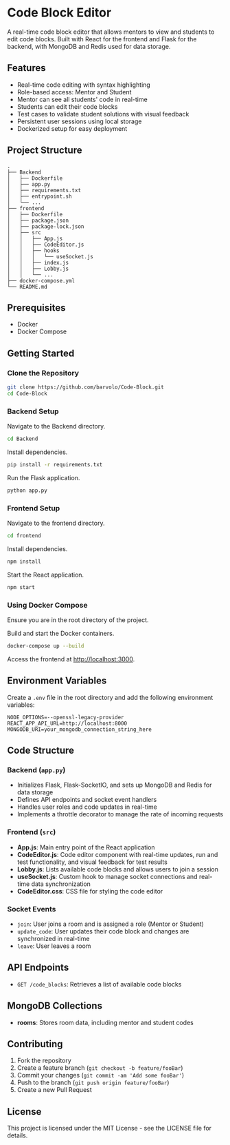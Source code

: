
# Code Block Editor

A real-time code block editor that allows mentors to view and students to edit code blocks. Built with React for the frontend and Flask for the backend, with MongoDB and Redis used for data storage.

## Features

- Real-time code editing with syntax highlighting
- Role-based access: Mentor and Student
- Mentor can see all students' code in real-time
- Students can edit their code blocks
- Test cases to validate student solutions with visual feedback
- Persistent user sessions using local storage
- Dockerized setup for easy deployment

## Project Structure

```
.
├── Backend
│   ├── Dockerfile
│   ├── app.py
│   ├── requirements.txt
│   ├── entrypoint.sh
│   └── ...
├── frontend
│   ├── Dockerfile
│   ├── package.json
│   ├── package-lock.json
│   ├── src
│   │   ├── App.js
│   │   ├── CodeEditor.js
│   │   ├── hooks
│   │   │   └── useSocket.js
│   │   ├── index.js
│   │   ├── Lobby.js
│   │   └── ...
├── docker-compose.yml
└── README.md
```

## Prerequisites

- Docker
- Docker Compose

## Getting Started

### Clone the Repository

```sh
git clone https://github.com/barvolo/Code-Block.git
cd Code-Block
```

### Backend Setup

Navigate to the Backend directory.

```sh
cd Backend
```

Install dependencies.

```sh
pip install -r requirements.txt
```

Run the Flask application.

```sh
python app.py
```

### Frontend Setup

Navigate to the frontend directory.

```sh
cd frontend
```

Install dependencies.

```sh
npm install
```

Start the React application.

```sh
npm start
```

### Using Docker Compose

Ensure you are in the root directory of the project.

Build and start the Docker containers.

```sh
docker-compose up --build
```

Access the frontend at [http://localhost:3000](http://localhost:3000).

## Environment Variables

Create a `.env` file in the root directory and add the following environment variables:

```
NODE_OPTIONS=--openssl-legacy-provider
REACT_APP_API_URL=http://localhost:8000
MONGODB_URI=your_mongodb_connection_string_here
```

## Code Structure

### Backend (`app.py`)

- Initializes Flask, Flask-SocketIO, and sets up MongoDB and Redis for data storage
- Defines API endpoints and socket event handlers
- Handles user roles and code updates in real-time
- Implements a throttle decorator to manage the rate of incoming requests

### Frontend (`src`)

- **App.js**: Main entry point of the React application
- **CodeEditor.js**: Code editor component with real-time updates, run and test functionality, and visual feedback for test results
- **Lobby.js**: Lists available code blocks and allows users to join a session
- **useSocket.js**: Custom hook to manage socket connections and real-time data synchronization
- **CodeEditor.css**: CSS file for styling the code editor

### Socket Events

- `join`: User joins a room and is assigned a role (Mentor or Student)
- `update_code`: User updates their code block and changes are synchronized in real-time
- `leave`: User leaves a room

## API Endpoints

- `GET /code_blocks`: Retrieves a list of available code blocks

## MongoDB Collections

- **rooms**: Stores room data, including mentor and student codes

## Contributing

1. Fork the repository
2. Create a feature branch (`git checkout -b feature/fooBar`)
3. Commit your changes (`git commit -am 'Add some fooBar'`)
4. Push to the branch (`git push origin feature/fooBar`)
5. Create a new Pull Request

## License

This project is licensed under the MIT License - see the LICENSE file for details.
